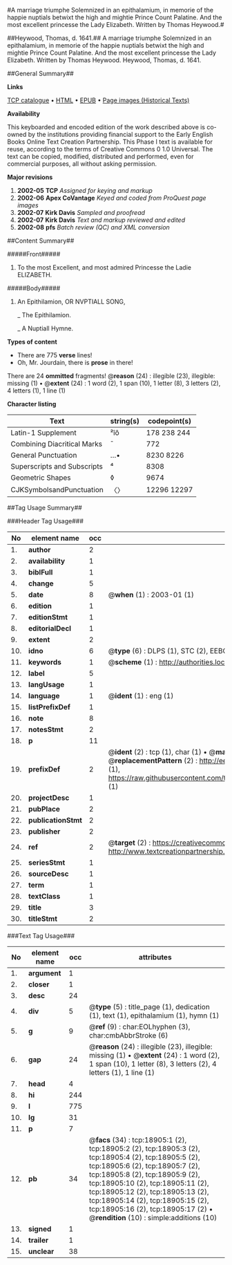 #A marriage triumphe Solemnized in an epithalamium, in memorie of the happie nuptials betwixt the high and mightie Prince Count Palatine. And the most excellent princesse the Lady Elizabeth. Written by Thomas Heywood.#

##Heywood, Thomas, d. 1641.##
A marriage triumphe Solemnized in an epithalamium, in memorie of the happie nuptials betwixt the high and mightie Prince Count Palatine. And the most excellent princesse the Lady Elizabeth. Written by Thomas Heywood.
Heywood, Thomas, d. 1641.

##General Summary##

**Links**

[TCP catalogue](http://www.ota.ox.ac.uk/tcp/)  • 
[HTML](http://tei.it.ox.ac.uk/tcp/Texts-HTML/free/A03/A03238.html)  • 
[EPUB](http://tei.it.ox.ac.uk/tcp/Texts-EPUB/free/A03/A03238.epub) • 
[Page images (Historical Texts)](https://data.historicaltexts.jisc.ac.uk/view?pubId=eebo-99853520e&pageId=eebo-99853520e-18905-1)

**Availability**

This keyboarded and encoded edition of the
	       work described above is co-owned by the institutions
	       providing financial support to the Early English Books
	       Online Text Creation Partnership. This Phase I text is
	       available for reuse, according to the terms of Creative
	       Commons 0 1.0 Universal. The text can be copied,
	       modified, distributed and performed, even for
	       commercial purposes, all without asking permission.

**Major revisions**

1. __2002-05__ __TCP__ *Assigned for keying and markup*
1. __2002-06__ __Apex CoVantage__ *Keyed and coded from ProQuest page images*
1. __2002-07__ __Kirk Davis__ *Sampled and proofread*
1. __2002-07__ __Kirk Davis__ *Text and markup reviewed and edited*
1. __2002-08__ __pfs__ *Batch review (QC) and XML conversion*

##Content Summary##

#####Front#####

1. To the most Excellent, and most admired Princesse the Ladie ELIZABETH.

#####Body#####

1. An Epithilamion, OR NVPTIALL SONG,

    _ The Epithilamion.

    _ A Nuptiall Hymne.

**Types of content**

  * There are 775 **verse** lines!
  * Oh, Mr. Jourdain, there is **prose** in there!

There are 24 **ommitted** fragments! 
 @__reason__ (24) : illegible (23), illegible: missing (1)  •  @__extent__ (24) : 1 word (2), 1 span (10), 1 letter (8), 3 letters (2), 4 letters (1), 1 line (1)

**Character listing**


|Text|string(s)|codepoint(s)|
|---|---|---|
|Latin-1 Supplement|²îô|178 238 244|
|Combining             Diacritical Marks|̄|772|
|General Punctuation|…•|8230 8226|
|Superscripts             and Subscripts|⁴|8308|
|Geometric Shapes|◊|9674|
|CJKSymbolsandPunctuation|〈〉|12296 12297|

##Tag Usage Summary##

###Header Tag Usage###

|No|element name|occ|attributes|
|---|---|---|---|
|1.|__author__|2||
|2.|__availability__|1||
|3.|__biblFull__|1||
|4.|__change__|5||
|5.|__date__|8| @__when__ (1) : 2003-01 (1)|
|6.|__edition__|1||
|7.|__editionStmt__|1||
|8.|__editorialDecl__|1||
|9.|__extent__|2||
|10.|__idno__|6| @__type__ (6) : DLPS (1), STC (2), EEBO-CITATION (1), PROQUEST (1), VID (1)|
|11.|__keywords__|1| @__scheme__ (1) : http://authorities.loc.gov/ (1)|
|12.|__label__|5||
|13.|__langUsage__|1||
|14.|__language__|1| @__ident__ (1) : eng (1)|
|15.|__listPrefixDef__|1||
|16.|__note__|8||
|17.|__notesStmt__|2||
|18.|__p__|11||
|19.|__prefixDef__|2| @__ident__ (2) : tcp (1), char (1)  •  @__matchPattern__ (2) : ([0-9\-]+):([0-9IVX]+) (1), (.+) (1)  •  @__replacementPattern__ (2) : http://eebo.chadwyck.com/downloadtiff?vid=$1&page=$2 (1), https://raw.githubusercontent.com/textcreationpartnership/Texts/master/tcpchars.xml#$1 (1)|
|20.|__projectDesc__|1||
|21.|__pubPlace__|2||
|22.|__publicationStmt__|2||
|23.|__publisher__|2||
|24.|__ref__|2| @__target__ (2) : https://creativecommons.org/publicdomain/zero/1.0/ (1), http://www.textcreationpartnership.org/docs/. (1)|
|25.|__seriesStmt__|1||
|26.|__sourceDesc__|1||
|27.|__term__|1||
|28.|__textClass__|1||
|29.|__title__|3||
|30.|__titleStmt__|2||


###Text Tag Usage###

|No|element name|occ|attributes|
|---|---|---|---|
|1.|__argument__|1||
|2.|__closer__|1||
|3.|__desc__|24||
|4.|__div__|5| @__type__ (5) : title_page (1), dedication (1), text (1), epithalamium (1), hymn (1)|
|5.|__g__|9| @__ref__ (9) : char:EOLhyphen (3), char:cmbAbbrStroke (6)|
|6.|__gap__|24| @__reason__ (24) : illegible (23), illegible: missing (1)  •  @__extent__ (24) : 1 word (2), 1 span (10), 1 letter (8), 3 letters (2), 4 letters (1), 1 line (1)|
|7.|__head__|4||
|8.|__hi__|244||
|9.|__l__|775||
|10.|__lg__|31||
|11.|__p__|7||
|12.|__pb__|34| @__facs__ (34) : tcp:18905:1 (2), tcp:18905:2 (2), tcp:18905:3 (2), tcp:18905:4 (2), tcp:18905:5 (2), tcp:18905:6 (2), tcp:18905:7 (2), tcp:18905:8 (2), tcp:18905:9 (2), tcp:18905:10 (2), tcp:18905:11 (2), tcp:18905:12 (2), tcp:18905:13 (2), tcp:18905:14 (2), tcp:18905:15 (2), tcp:18905:16 (2), tcp:18905:17 (2)  •  @__rendition__ (10) : simple:additions (10)|
|13.|__signed__|1||
|14.|__trailer__|1||
|15.|__unclear__|38||
